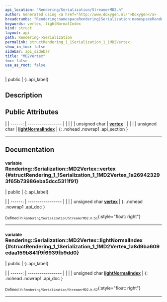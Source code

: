 ```yaml
---
api_location: "Rendering/Serialization/StreamerMD2.h"
author: Generated using <a href="http://www.doxygen.nl/">Doxygen</a>
breadcrumbs: "Rendering:namespaceRendering|Serialization:namespaceRendering_1_1Serialization"
keywords: vertex, lightNormalIndex
kind: struct
layout: api
path: Rendering->Serialization
permalink: structRendering_1_1Serialization_1_1MD2Vertex
show_in_toc: false
sidebar: api_sidebar
title: "MD2Vertex"
toc: false
use_as_root: false
---
```


| public |
{:.api_label}

## Description





## Public Attributes

|
| ------: | ----------------- |
|  | |
| unsigned char | **[vertex](#structRendering_1_1Serialization_1_1MD2Vertex_1a269423293f65b73986eba5dcc5311f91)**  |
|  | |
| unsigned char | **[lightNormalIndex](#structRendering_1_1Serialization_1_1MD2Vertex_1a8d9ba609edaa159b841f9f6939fb9dd0)**  |
{: .nohead .nowrap1 .api_section }


-------------------------------------------------------------------

## Documentation

### <small>variable</small><br/> Rendering::Serialization::MD2Vertex::vertex {#structRendering_1_1Serialization_1_1MD2Vertex_1a269423293f65b73986eba5dcc5311f91}

| public |
{:.api_label}

|
| ------: | ----------------- |
|  |
| unsigned char **[vertex](#structRendering_1_1Serialization_1_1MD2Vertex_1a269423293f65b73986eba5dcc5311f91)**  |
{: .nohead .nowrap1 .api_doc }





<sub>Defined in `Rendering/Serialization/StreamerMD2.h:51`</sub>{:style="float: right"}

-------------------------------------------------------------------

### <small>variable</small><br/> Rendering::Serialization::MD2Vertex::lightNormalIndex {#structRendering_1_1Serialization_1_1MD2Vertex_1a8d9ba609edaa159b841f9f6939fb9dd0}

| public |
{:.api_label}

|
| ------: | ----------------- |
|  |
| unsigned char **[lightNormalIndex](#structRendering_1_1Serialization_1_1MD2Vertex_1a8d9ba609edaa159b841f9f6939fb9dd0)**  |
{: .nohead .nowrap1 .api_doc }





<sub>Defined in `Rendering/Serialization/StreamerMD2.h:52`</sub>{:style="float: right"}

-------------------------------------------------------------------


